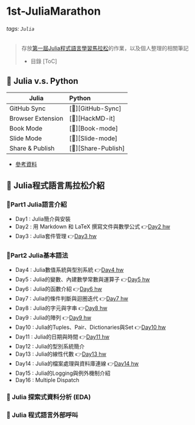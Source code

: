 # 1st-JuliaMarathon

###### tags: `Julia`

> 存放[第一屆Julia程式語言學習馬拉松](https://julia.cupoy.com/)的作業，以及個人整理的相關筆記
> - 目錄
[ToC]


## :memo: Julia v.s. Python

| Julia          | Python               |
| ----------------- |:----------------------- |
| GitHub Sync       | [:link:][GitHub-Sync]   |
| Browser Extension | [:link:][HackMD-it]     |
| Book Mode         | [:link:][Book-mode]     |
| Slide Mode        | [:link:][Slide-mode]    | 
| Share & Publish   | [:link:][Share-Publish] |

- [參考資料](https://codertw.com/%E7%A8%8B%E5%BC%8F%E8%AA%9E%E8%A8%80/522764/)

## :memo: Julia程式語言馬拉松介紹

### :dart:Part1 Julia語言介紹
- Day1 : Julia簡介與安裝
- Day2 : 用 Markdown 和 LaTeX 撰寫文件與數學公式 :point_right:[Day2 hw](https://github.com/fourfire11/1st-JuliaMarathon/blob/master/homework/Day_002_hw.ipynb)
- Day3 : Julia套件管理 :point_right:[Day3 hw](https://github.com/fourfire11/1st-JuliaMarathon/blob/master/homework/Day_003_hw.ipynb)

### :dart:Part2 Julia基本語法
- Day4 : Julia數值系統與型別系統 :point_right:[Day4 hw](https://github.com/fourfire11/1st-JuliaMarathon/blob/master/homework/Day_004_hw.ipynb)
- Day5 : Julia的變數、內建數學常數與運算子 :point_right:[Day5 hw](https://github.com/fourfire11/1st-JuliaMarathon/blob/master/homework/Day_005_hw.ipynb)
- Day6 : Julia的函數介紹 :point_right:[Day6 hw](https://github.com/fourfire11/1st-JuliaMarathon/blob/master/homework/Day_006_hw.ipynb)
- Day7 : Julia的條件判斷與迴圈迭代 :point_right:[Day7 hw](https://github.com/fourfire11/1st-JuliaMarathon/blob/master/homework/Day_007_hw.ipynb)
- Day8 : Julia的字元與字串 :point_right:[Day8 hw](https://github.com/fourfire11/1st-JuliaMarathon/blob/master/homework/Day_008_hw.ipynb)
- Day9 : Julia的陣列 :point_right:[Day9 hw](https://github.com/fourfire11/1st-JuliaMarathon/blob/master/homework/Day_009_hw.ipynb)
- Day10 : Julia的Tuples、Pair、Dictionaries與Set :point_right:[Day10 hw](https://github.com/fourfire11/1st-JuliaMarathon/blob/master/homework/Day_010_hw.ipynb)
- Day11 : Julia的日期與時間 :point_right:[Day11 hw](https://github.com/fourfire11/1st-JuliaMarathon/blob/master/homework/Day_011_hw.ipynb)
- Day12 : Julia的型別系統簡介
- Day13 : Julia的線性代數 :point_right:[Day13 hw](https://github.com/fourfire11/1st-JuliaMarathon/blob/master/homework/Day_013_hw.ipynb)
- Day14 : Julia的檔案處理與資料庫連線 :point_right:[Day14 hw](https://github.com/fourfire11/1st-JuliaMarathon/blob/master/homework/Day_014_hw.ipynb)
- Day15 : Julia的Logging與例外機制介紹
- Day16 : Multiple Dispatch
### :dart: Julia 探索式資料分析 (EDA)
### :dart: Julia 程式語言外部呼叫
